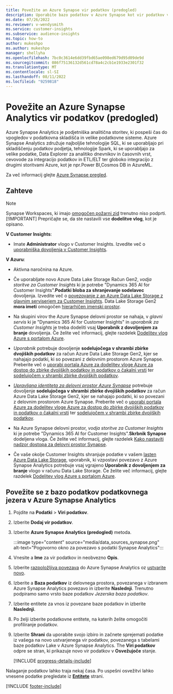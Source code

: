 ```yaml
---
title: Povežite an Azure Synapse vir podatkov (predogled)
description: Uporabite bazo podatkov v Azure Synapse kot vir podatkov v Dynamics 365 Customer Insights.
ms.date: 07/26/2022
ms.reviewer: v-wendysmith
ms.service: customer-insights
ms.subservice: audience-insights
ms.topic: how-to
author: mukeshpo
ms.author: mukeshpo
manager: shellyha
ms.openlocfilehash: 7bc0c3614e6dd39fbd65ae098ed679d95d09de9d
ms.sourcegitcommit: 086f75136132d561cd78a4c2cb1e1933e2301f32
ms.translationtype: MT
ms.contentlocale: sl-SI
ms.lasthandoff: 08/11/2022
ms.locfileid: "9259818"
---
```

# <a name="connect-an-azure-synapse-analytics-data-source-preview"></a>Povežite an Azure Synapse Analytics vir podatkov (predogled)

Azure Synapse Analytics je podjetniška analitična storitev, ki pospeši čas do vpogledov v podatkovna skladišča in velike podatkovne sisteme. Azure Synapse Analytics združuje najboljše tehnologije SQL, ki se uporabljajo pri skladiščenju podatkov podjetja, tehnologije Spark, ki se uporabljajo za velike podatke, Data Explorer za analitiko dnevnikov in časovnih vrst, cevovode za integracijo podatkov in ETL/ELT ter globoko integracijo z drugimi storitvami Azure, kot je npr.Power BI,Cosmos DB in AzureML.

Za več informacij glejte [Azure Synapse pregled](/azure/synapse-analytics/overview-what-is).

## <a name="prerequisites"></a>Zahteve

> [!NOTE]
> Synapse Workspaces, ki imajo [omogočen požarni zid](/azure/synapse-analytics/security/synapse-workspace-ip-firewall) trenutno niso podprti.
> [!IMPORTANT]
> Prepričajte se, da ste nastavili vse **dodelitve vlog**, kot je opisano.  

**V Customer Insights**:

* Imate **Administrator** vlogo v Customer Insights. Izvedite več o [uporabniška dovoljenja v Customer Insights](permissions.md#add-users).

**V Azuru**:

- Aktivna naročnina na Azure.

- Če uporabljate novo Azure Data Lake Storage Račun Gen2, *vodja storitve za Customer Insights* ki je potrebe "Dynamics 365 AI for Customer Insights".**Podatki bloba za shranjevanje sodelavec** dovoljenja. Izvedite več o [povezovanje z an Azure Data Lake Storage z glavnim serviserjem za Customer Insights](connect-service-principal.md). Data Lake Storage Gen2 **mora imeti** omogočen [hierarhičen imenski prostor](/azure/storage/blobs/data-lake-storage-namespace).

- Na skupini virov the Azure Synapse delovni prostor se nahaja, v *glavni servis* ki je "Dynamics 365 AI for Customer Insights" in *uporabnik za Customer Insights* je treba dodeliti vsaj **Uporabnik z dovoljenjem za branje** dovoljenja. Če želite več informacij, glejte razdelek [Dodelitev vlog Azure s portalom Azure](/azure/role-based-access-control/role-assignments-portal).

- *Uporabnik* potrebuje dovoljenje **sodelujočega v shrambi zbirke dvojiških podatkov** za račun Azure Data Lake Storage Gen2, kjer se nahajajo podatki, ki so povezani z delovnim prostorom Azure Synapse. Preberite več o [uporabi portala Azure za dodelitev vloge Azure za dostop do zbirke dvojiških podatkov in podatkov o čakalni vrsti](/azure/storage/common/storage-auth-aad-rbac-portal) ter [sodelujočem v shrambi zbirke dvojiških podatkov](/azure/role-based-access-control/built-in-roles#storage-blob-data-contributor).

- *[Upravljana identiteta za delovni prostor Azure Synapse](/azure/synapse-analytics/security/synapse-workspace-managed-identity)* potrebuje dovoljenje **sodelujočega v shrambi zbirke dvojiških podatkov** za račun Azure Data Lake Storage Gen2, kjer se nahajajo podatki, ki so povezani z delovnim prostorom Azure Synapse. Preberite več o [uporabi portala Azure za dodelitev vloge Azure za dostop do zbirke dvojiških podatkov in podatkov o čakalni vrsti](/azure/storage/common/storage-auth-aad-rbac-portal) ter [sodelujočem v shrambi zbirke dvojiških podatkov](/azure/role-based-access-control/built-in-roles#storage-blob-data-contributor).

- Na Azure Synapse delovni prostor, *vodja storitve za Customer Insights* ki je potrebe "Dynamics 365 AI for Customer Insights".**Skrbnik Synapse** dodeljena vloga. Če želite več informacij, glejte razdelek [Kako nastaviti nadzor dostopa za delovni prostor Synapse](/azure/synapse-analytics/security/how-to-set-up-access-control).

- Če vaše okolje Customer Insights shranjuje podatke v vašem [lasten Azure Data Lake Storage](own-data-lake-storage.md), uporabnik, ki vzpostavi povezavo z Azure Synapse Analytics potrebuje vsaj vgrajeno **Uporabnik z dovoljenjem za branje** vlogo v računu Data Lake Storage. Če želite več informacij, glejte razdelek [Dodelitev vlog Azure s portalom Azure](/azure/role-based-access-control/role-assignments-portal).

## <a name="connect-to-the-data-lake-database-in-azure-synapse-analytics"></a>Povežite se z bazo podatkov podatkovnega jezera v Azure Synapse Analytics

1. Pojdite na **Podatki** > **Viri podatkov**.

1. Izberite **Dodaj vir podatkov**.

1. Izberite **Azure Synapse Analytics (predogled)** metoda.

   :::image type="content" source="media/data_sources_synapse.png" alt-text="Pogovorno okno za povezavo s podatki Synapse Analytics":::
  
1. Vnesite a **Ime** za vir podatkov in neobvezno **Opis**.

1. Izberite [razpoložljiva povezava](connections.md) do Azure Synapse Analytics oz [ustvarite novo](export-azure-synapse-analytics.md#set-up-connection-to-azure-synapse).

1. Izberite a **Baza podatkov** iz delovnega prostora, povezanega v izbranem Azure Synapse Analytics povezavo in izberite **Naslednji**. Trenutno podpiramo samo vrsto baze podatkov *Jezerska baza podatkov*.

1. Izberite entitete za vnos iz povezane baze podatkov in izberite **Naslednji**.

1. Po želji izberite podatkovne entitete, na katerih želite omogočiti profiliranje podatkov.

1. Izberite **Shrani** da uporabite svojo izbiro in začnete sprejemati podatke iz vašega na novo ustvarjenega vir podatkov, povezanega s tabelami baze podatkov Lake v Azure Synapse Analytics. The **Viri podatkov** odpre se stran, ki prikazuje novo vir podatkov v **Osvežujoče** stanje.

   [!INCLUDE [progress-details-include](includes/progress-details-pane.md)]

Nalaganje podatkov lahko traja nekaj časa. Po uspešni osvežitvi lahko vnesene podatke pregledate iz [**Entitete**](entities.md) strani.

[!INCLUDE [footer-include](includes/footer-banner.md)]
